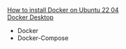 [How to install Docker on Ubuntu 22 04](https://linuxconfig.org/how-to-install-docker-on-ubuntu-22-04)<br />
[Docker Desktop](https://www.docker.com/products/docker-desktop)<br />

* Docker
* Docker-Compose
